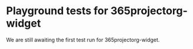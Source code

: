# Playground tests for 365projectorg-widget
We are still awaiting the first test run for 365projectorg-widget.
